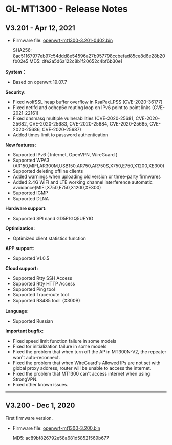 # GL-MT1300 - Release Notes

## V3.201 - Apr 12, 2021

- Firmware file: [openwrt-mt1300-3.201-0402.bin](https://s3.us-east-2.amazonaws.com/download.gl-inet.com/firmware/mt1300/release/openwrt-mt1300-3.201-0402.bin)

    SHA256: 8ac51167977eb97c54ddd8e54596a27b957798ccbefad85ce8d6e28b20fb02e5
    MD5: dfe2a5d6a122c8b1f20652c4bf6b30e1

**System：**

- Based on openwrt 19.07.7

**Security:**

- Fixed wolfSSL heap buffer overflow in RsaPad_PSS (CVE-2020-36177)
- Fixed netifd and odhcp6c routing loop on IPv6 point to point links (CVE-2021-22161)
- Fixed dnsmasq multiple vulnerabilities (CVE-2020-25681, CVE-2020-25682, CVE-2020-25683, CVE-2020-25684, CVE-2020-25685, CVE-2020-25686, CVE-2020-25687)
- Added times limit to password authentication

**New features:**

- Supported IPv6 ( Internet, OpenVPN, WireGuard )
- Supported WPA3 (AR150,MIFI,AR300M,USB150,AR750,AR750S,X750,E750,X1200,XE300)
- Supported deleting offline clients
- Added warnings when uploading old version or three-party firmwares
- Added 2.4G WIFI and LTE working channel interference automatic avoidance(MIFI,X750,E750,X1200,XE300)
- Supported IGMP 
- Supported DLNA

**Hardware support:**

- Supported SPI nand GD5F1GQ5UEYIG

**Optimization:**

- Optimized client statistics function

**APP support:**

- Supported V1.0.5

**Cloud support:**

- Supported Rtty SSH Access
- Supported Rtty HTTP Access
- Supported Ping tool
- Supported Traceroute tool
- Supported RS485 tool（X300B)

**Language:**

- Supported Russian

**Important bugfix:**

- Fixed speed limit function failure in some models
- Fixed tor initialization failure in some models
- Fixed the problem that when turn off the AP in MT300N-V2, the repeater won't auto-reconnect.
- Fixed the problem that when WireGuard's Allowed IPs are not set with global proxy address, router will be unable to access the internet. 
- Fixed the problem that MT1300 can't access internet when using StrongVPN.
- Fixed other known issues.

---

## V3.200 - Dec 1, 2020 

First firmware version.

- Firmware file: [openwrt-mt1300-3.200.bin](https://s3.us-east-2.amazonaws.com/download.gl-inet.com/firmware/mt1300/release/openwrt-mt1300-3.200.bin)

    MD5: ac89bf826792e58a681d58521569b677